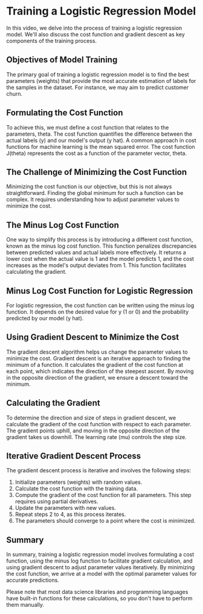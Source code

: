 # Training a Logistic Regression Model

In this video, we delve into the process of training a logistic regression model. We'll also discuss the cost function and gradient descent as key components of the training process.

## Objectives of Model Training

The primary goal of training a logistic regression model is to find the best parameters (weights) that provide the most accurate estimation of labels for the samples in the dataset. For instance, we may aim to predict customer churn.

## Formulating the Cost Function

To achieve this, we must define a cost function that relates to the parameters, theta. The cost function quantifies the difference between the actual labels (y) and our model's output (y hat). A common approach in cost functions for machine learning is the mean squared error. The cost function J(theta) represents the cost as a function of the parameter vector, theta.

## The Challenge of Minimizing the Cost Function

Minimizing the cost function is our objective, but this is not always straightforward. Finding the global minimum for such a function can be complex. It requires understanding how to adjust parameter values to minimize the cost.

## The Minus Log Cost Function

One way to simplify this process is by introducing a different cost function, known as the minus log cost function. This function penalizes discrepancies between predicted values and actual labels more effectively. It returns a lower cost when the actual value is 1 and the model predicts 1, and the cost increases as the model's output deviates from 1. This function facilitates calculating the gradient.

## Minus Log Cost Function for Logistic Regression

For logistic regression, the cost function can be written using the minus log function. It depends on the desired value for y (1 or 0) and the probability predicted by our model (y hat).

## Using Gradient Descent to Minimize the Cost

The gradient descent algorithm helps us change the parameter values to minimize the cost. Gradient descent is an iterative approach to finding the minimum of a function. It calculates the gradient of the cost function at each point, which indicates the direction of the steepest ascent. By moving in the opposite direction of the gradient, we ensure a descent toward the minimum.

## Calculating the Gradient

To determine the direction and size of steps in gradient descent, we calculate the gradient of the cost function with respect to each parameter. The gradient points uphill, and moving in the opposite direction of the gradient takes us downhill. The learning rate (mu) controls the step size.

## Iterative Gradient Descent Process

The gradient descent process is iterative and involves the following steps:
1. Initialize parameters (weights) with random values.
2. Calculate the cost function with the training data.
3. Compute the gradient of the cost function for all parameters. This step requires using partial derivatives.
4. Update the parameters with new values.
5. Repeat steps 2 to 4, as this process iterates.
6. The parameters should converge to a point where the cost is minimized.

## Summary

In summary, training a logistic regression model involves formulating a cost function, using the minus log function to facilitate gradient calculation, and using gradient descent to adjust parameter values iteratively. By minimizing the cost function, we arrive at a model with the optimal parameter values for accurate predictions.

Please note that most data science libraries and programming languages have built-in functions for these calculations, so you don't have to perform them manually.
